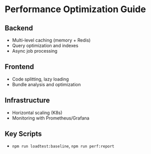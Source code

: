 # Performance Optimization Guide

## Backend
- Multi-level caching (memory + Redis)
- Query optimization and indexes
- Async job processing

## Frontend
- Code splitting, lazy loading
- Bundle analysis and optimization

## Infrastructure
- Horizontal scaling (K8s)
- Monitoring with Prometheus/Grafana

## Key Scripts
- `npm run loadtest:baseline`, `npm run perf:report` 